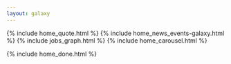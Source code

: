 ```yaml
---
layout: galaxy
---
```



<!--table>
<tr><td align="center">

<h2>JTech 2020 Scholarship: CSHL Biological Data Science</h2>

The JTech Foundation and Cold Spring Harbor Laboratory are pleased to announce the JTech 2020 Scholarship.
JTech and CSHL will provide support to 10 outstanding graduate students in genomics and data sciences to attend the <a href="https://meetings.cshl.edu/meetings.aspx?meet=DATA&year=20">2020 CSHL Biological Data Science Conference</a>. 

    <div align="center">
        <img  src="/assets/media/cshl_jtech.png" alt="James Taylor Foundation: Big Shoes to Fill" /><br />
        <div class="small">Design by <a href="https://twitter.com/rebekkapaisner">Rebekka Paisner</a></div>
    </div>

</td></tr>
<tr><td align="center">
<br>
You do not need to be affiliated with Galaxy to apply. Application deadline is August 1, 2020 (Midnight EST). Applicants will be notified by August 8, 2020. Selected individuals will then be able to register for the conference free of charge.

<br><br>
<button type="button" class="btn btn-secondary" style="font-size: 1.5em; font-weight: 600;">
    <a href="https://forms.gle/RzNx1rUc6rqh2fYr8" target="_blank">Submit Application</a>
</button>
<button type="button" class="btn btn-secondary" style="font-size: 1.5em; font-weight: 600; margin-left: 3rem;">
    <a href="https://give.communityfunded.com/o/eberly/i/eberly-college-of-science/s/jtech#CommunityI39hubL9i" target="_blank">Donate Now</a>
</button>
</td></tr></table>

<br><br-->

{% include home_quote.html %}
{% include home_news_events-galaxy.html %}
{% include jobs_graph.html %}
{% include home_carousel.html %}

{% include home_done.html %}

<script>
  ((window.gitter = {}).chat = {}).options = {
    room: 'usegalaxy-eu/Lobby'
  };
</script>
<script src="https://sidecar.gitter.im/dist/sidecar.v1.js" async defer></script>
